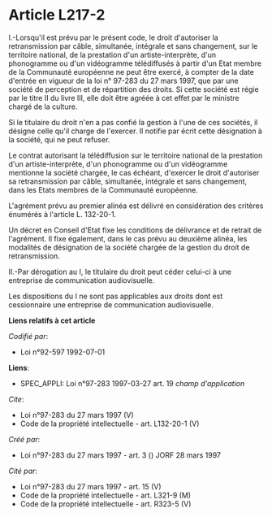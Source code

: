 # Article L217-2

I.-Lorsqu'il est prévu par le présent code, le droit d'autoriser la retransmission par câble, simultanée, intégrale et sans
changement, sur le territoire national, de la prestation d'un artiste-interprète, d'un phonogramme ou d'un vidéogramme
télédiffusés à partir d'un Etat membre de la Communauté européenne ne peut être exercé, à compter de la date d'entrée en
vigueur de la loi n° 97-283 du 27 mars 1997, que par une société de perception et de répartition des droits. Si cette société
est régie par le titre II du livre III, elle doit être agréée à cet effet par le ministre chargé de la culture. 

Si le titulaire du droit n'en a pas confié la gestion à l'une de ces sociétés, il désigne celle qu'il charge de l'exercer. Il
notifie par écrit cette désignation à la société, qui ne peut refuser. 

Le contrat autorisant la télédiffusion sur le territoire national de la prestation d'un artiste-interprète, d'un phonogramme
ou d'un vidéogramme mentionne la société chargée, le cas échéant, d'exercer le droit d'autoriser sa retransmission par câble,
simultanée, intégrale et sans changement, dans les Etats membres de la Communauté européenne. 

L'agrément prévu au premier alinéa est délivré en considération des critères énumérés à l'article L. 132-20-1. 

Un décret en Conseil d'Etat fixe les conditions de délivrance et de retrait de l'agrément. Il fixe également, dans le cas
prévu au deuxième alinéa, les modalités de désignation de la société chargée de la gestion du droit de retransmission. 

II.-Par dérogation au I, le titulaire du droit peut céder celui-ci à une entreprise de communication audiovisuelle. 

Les dispositions du I ne sont pas applicables aux droits dont est cessionnaire une entreprise de communication audiovisuelle.

**Liens relatifs à cet article**

_Codifié par_:

  - Loi n°92-597 1992-07-01

**Liens**:

  - SPEC_APPLI: Loi n°97-283 1997-03-27 art. 19 *champ d'application*

_Cite_:

  - Loi n°97-283 du 27 mars 1997 (V)
  - Code de la propriété intellectuelle - art. L132-20-1 (V)

_Créé par_:

  - Loi n°97-283 du 27 mars 1997 - art. 3 () JORF 28 mars 1997

_Cité par_:

  - Loi n°97-283 du 27 mars 1997 - art. 15 (V)
  - Code de la propriété intellectuelle - art. L321-9 (M)
  - Code de la propriété intellectuelle - art. R323-5 (V)
